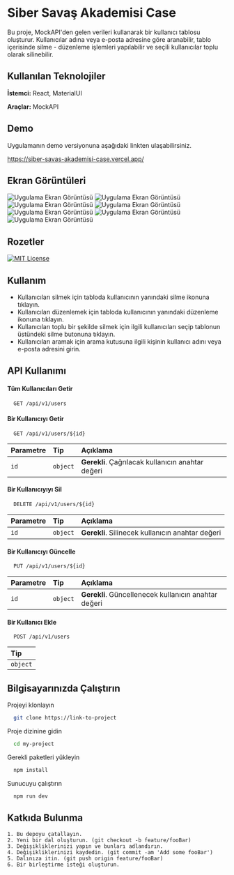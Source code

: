 
# Siber Savaş Akademisi Case

Bu proje, MockAPI'den gelen verileri kullanarak bir kullanıcı tablosu oluşturur. Kullanıcılar adına veya e-posta adresine göre aranabilir, tablo içerisinde silme - düzenleme işlemleri yapılabilir ve seçili kullanıcılar toplu olarak silinebilir.

  
## Kullanılan Teknolojiler

**İstemci:** React, MaterialUI

**Araçlar:** MockAPI

  
## Demo

Uygulamanın demo versiyonuna aşağıdaki linkten ulaşabilirsiniz.

https://siber-savas-akademisi-case.vercel.app/


## Ekran Görüntüleri

![Uygulama Ekran Görüntüsü](https://i.hizliresim.com/4ppuvc9.png)
![Uygulama Ekran Görüntüsü](https://i.hizliresim.com/den7b6g.png)
![Uygulama Ekran Görüntüsü](https://i.hizliresim.com/h5raxy2.png)
![Uygulama Ekran Görüntüsü](https://i.hizliresim.com/nlblx98.png)
![Uygulama Ekran Görüntüsü](https://i.hizliresim.com/i7u3r8l.png)
![Uygulama Ekran Görüntüsü](https://i.hizliresim.com/sv1k8b3.png)
![Uygulama Ekran Görüntüsü](https://i.hizliresim.com/7k34qua.png)

  
  
## Rozetler

[![MIT License](https://img.shields.io/badge/License-MIT-green.svg)](https://choosealicense.com/licenses/mit/)
  

## Kullanım

- Kullanıcıları silmek için tabloda kullanıcının yanındaki silme ikonuna tıklayın.
- Kullanıcıları düzenlemek için tabloda kullanıcının yanındaki düzenleme ikonuna tıklayın.
- Kullanıcıları toplu bir şekilde silmek için ilgili kullanıcıları seçip tablonun üstündeki silme butonuna tıklayın.
- Kullanıcıları aramak için arama kutusuna ilgili kişinin kullanıcı adını veya e-posta adresini girin.


## API Kullanımı

#### Tüm Kullanıcıları Getir

```http
  GET /api/v1/users
```

#### Bir Kullanıcıyı Getir

```http
  GET /api/v1/users/${id}
```

| Parametre | Tip     | Açıklama                       |
| :-------- | :------- | :-------------------------------- |
| `id`      | `object` | **Gerekli**. Çağrılacak kullanıcın anahtar değeri |

#### Bir Kullanıcıyıyı Sil

```http
  DELETE /api/v1/users/${id}
```

| Parametre | Tip     | Açıklama                       |
| :-------- | :------- | :-------------------------------- |
| `id`      | `object` | **Gerekli**. Silinecek kullanıcın anahtar değeri |

#### Bir Kullanıcıyı Güncelle

```http
  PUT /api/v1/users/${id}
```

| Parametre | Tip     | Açıklama                       |
| :-------- | :------- | :-------------------------------- |
| `id`      | `object` | **Gerekli**. Güncellenecek kullanıcın anahtar değeri |

#### Bir Kullanıcı Ekle

```http
  POST /api/v1/users
```

| Tip     | 
| :------- | 
| `object` | 



## Bilgisayarınızda Çalıştırın

Projeyi klonlayın

```bash
  git clone https://link-to-project
```

Proje dizinine gidin

```bash
  cd my-project
```

Gerekli paketleri yükleyin

```bash
  npm install
```

Sunucuyu çalıştırın

```bash
  npm run dev
```


## Katkıda Bulunma

    1. Bu depoyu çatallayın.
    2. Yeni bir dal oluşturun. (git checkout -b feature/fooBar)
    3. Değişikliklerinizi yapın ve bunları adlandırın.
    4. Değişikliklerinizi kaydedin. (git commit -am 'Add some fooBar')
    5. Dalınıza itin. (git push origin feature/fooBar)
    6. Bir birleştirme isteği oluşturun.

  




